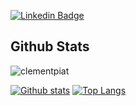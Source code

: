 <!--
**clementpiat/clementpiat** is a ✨ _special_ ✨ repository because its `README.md` (this file) appears on your GitHub profile.

Here are some ideas to get you started:

- 🔭 I’m currently working on ...
- 🌱 I’m currently learning ...
- 👯 I’m looking to collaborate on ...
- 🤔 I’m looking for help with ...
- 💬 Ask me about ...
- 📫 How to reach me: ...
- 😄 Pronouns: ...
- ⚡ Fun fact: ...
-->

[![Linkedin Badge](https://img.shields.io/badge/-clementpiat9-0072b1?style=flat&logo=Linkedin&logoColor=white&link=https://www.linkedin.com/in/clementpiat9/)](https://www.linkedin.com/in/clementpiat9/)
## Github Stats 
<p align=left> <img src=https://komarev.com/ghpvc/?username=clementpiat alt=clementpiat /> </p>

[![Github stats](https://github-readme-stats.vercel.app/api?username=clementpiat&show_icons=true&include_all_commits=true)](https://github.com/clementpiat/github-readme-stats)
[![Top Langs](https://github-readme-stats.vercel.app/api/top-langs/?username=clementpiat&layout=compact&hide=jupyter%20notebook)](https://github.com/clementpiat/github-readme-stats)

